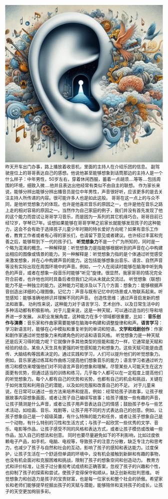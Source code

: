![](./IMG_3258.JPG)昨天开车出门办事，路上播放着收音机，里面的主持人在介绍乐团的信息。
副驾驶座位上的哥哥表达自己的感想。他说他甚至能够想象到话筒那边的主持人是一个什么样子：中年男性，50岁左右，穿着休闲西服，蓄着一点胡须....等等....包括周围的环境，细致入微....他并且表达出他经常有类似不由自主的联想。
作为家长来说，能够分辨出能够分辨出播音员是位中年男性，声音很好听，应该更多的是去关注主持人所传递的内容。很可能许多人也是如此这般。
哥哥在这一点上的与众不同，是他听觉想象力的体现。也许是他喜欢音乐的原因之一，也许是他在音乐之路上走的相对容易的原因之一。当然作为自己家庭的例子，我们并没有首先发现了他的这个能力而尝试让哥哥学习音乐，而是因为一系列的其它机缘巧合。哥哥目前已经12岁，学琴已7年。设想如果能够在哥哥学琴之前家长就能够发现孩子的这种能力，这会不会有助于选择孩子儿童少年时期的特长爱好方向呢？如果有音乐工作者，教育工作者或者有心得的家长们，也请留下意见或者建议。也许经过丰富和完善之后，能够帮到下一代的孩子们。
**听觉想象力**不是一个广为所知的，同时是一个略为混淆的概念。一种解释是：听觉想象力是指能够根据听到的声音在心中构建出相应的图像或情景的能力。另一种解释是：听觉想象力指的是个体通过听觉感受来激发想象，并在心中构建声音的能力。这包括能够想象出音乐、语言、自然声音等没有实际出现在周围环境中的声音。例如，一个人在阅读时能够在脑海中听到角色的声音，或者在想象一段音乐时能够“听见”旋律。很显然，我家哥哥的情况完全符合前者，也许他也同时具备后者但我们之间从未就此交流过。
听觉想象（联想)能力不是一种独立的能力。这种能力可能涉及以下几个方面：想象力：能够根据声音创造出详细的心理图像。记忆力：声音与既有记忆中的场景或人物联系起来。听觉感知：能够准确地辨识并理解不同的声音。 创造性思维：通过声音启发新的想法和故事。
功利性来说，这种能力对于语言学习、艺术创作、以及日常生活中的多种活动都有积极影响。对于儿童来说，这是一种天赋，可以通过适当的引导和培养进一步发展。
从职业发展角度，这种能力在多个领域都很重要，比如： **音乐创作与演奏**：音乐家和作曲家需要能够在脑海中构建和调整旋律和和声。**语言学习**：学习新语言时，能够在心中模拟和重复听到的单词和短语。**文学和戏剧创作**：作家和剧作家通过听觉想象力来构建角色的对话和语音风格。
听觉想象力是一种天赋还是后天习得的能力呢？它就像许多其他类型的技能和能力一样，它通常是天赋和经验的结合。某些人天生具有更强的听觉感知能力和想象力。这些天赋可能是由遗传、大脑结构等因素决定的。通过实践和学习，人们可以提升他们的听觉想象力。例如，音乐家通过练耳和作曲练习提高他们想象音乐的能力；语言学习者通过听力练习和模仿来增强他们对不同语言声音的想象和理解。尽管某些人可能天生在这方面更有优势，但通过适当的训练和练习，几乎每个人都可以在一定程度上提高他们的听觉想象力。每个人都有自己的优势和劣势，也都有自己的机会和挑战，关键在于如何发现和利用自己的潜能，以及如何克服和改善自己的不足。
对于儿童来说，在日常可以通过一些方法来培养和提高，例如：经常给孩子讲故事，让孩子根据故事内容想象画面，或者让孩子自己编续写故事；给孩子播放一些有趣的声音，让孩子猜测是什么声音，或者让孩子用声音表达自己的情感；鼓励孩子参与一些艺术活动，如绘画、音乐、戏剧等，让孩子用不同的方式表达自己的创意。例如，让孩子想象自己是一个超级英雄，有什么特殊的能力和任务，或者让孩子想象自己是一个动物，有什么特别的习性和生活方式；与孩子一起欣赏一些优秀的文学、音乐、电影等作品，让孩子感受不同的风格和表达方式，或者让孩子模仿或改编一些作品，加入自己的想法和创意。
同时也要尽量避免如下的不利影响，比如过度依赖电子产品，如手机、电脑、电视等，导致孩子的注意力分散，缺乏专注力和思考力，也减少了孩子与自然和社会的互动，影响了孩子的感知和表达能力。过度保护，让孩子生活在一个舒适但单调的环境中，没有机会接触到新鲜和有趣的事物，也没有机会面对和克服困难和挑战，限制了孩子的想象空间和创造动力。 教育方式和评价标准，让孩子过分重视考试成绩和正确答案，忽视了孩子的兴趣和个性，也抑制了孩子的探索和尝试，使孩子变得保守和顺从，缺乏创新和批判思维。
听觉想象力和创造力是孩子的宝贵财富，也是每一位家长和整个社会的骄傲。希望家长和老师们能够提早挖掘出孩子的天赋与潜能，能够陪伴和支持孩子的成长，让孩子的天空更加绚丽多彩。